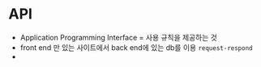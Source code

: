 # API

- Application Programming Interface = 사용 규칙을 제공하는 것
- front end 만 있는 사이트에서 back end에 있는 db를 이용 `request-respond`
- 

